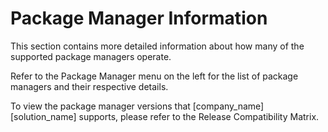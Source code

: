 # Package Manager Information

This section contains more detailed information about how many of the supported package managers operate.

Refer to the Package Manager menu on the left for the list of package managers and their respective details.

To view the package manager versions that [company_name] [solution_name] supports, please refer to the
<xref href="Black-Duck-Release-Compatibility.dita" scope="peer">Release Compatibility Matrix.<data name="facets" value="pubname=blackduck-compatibility"/>

